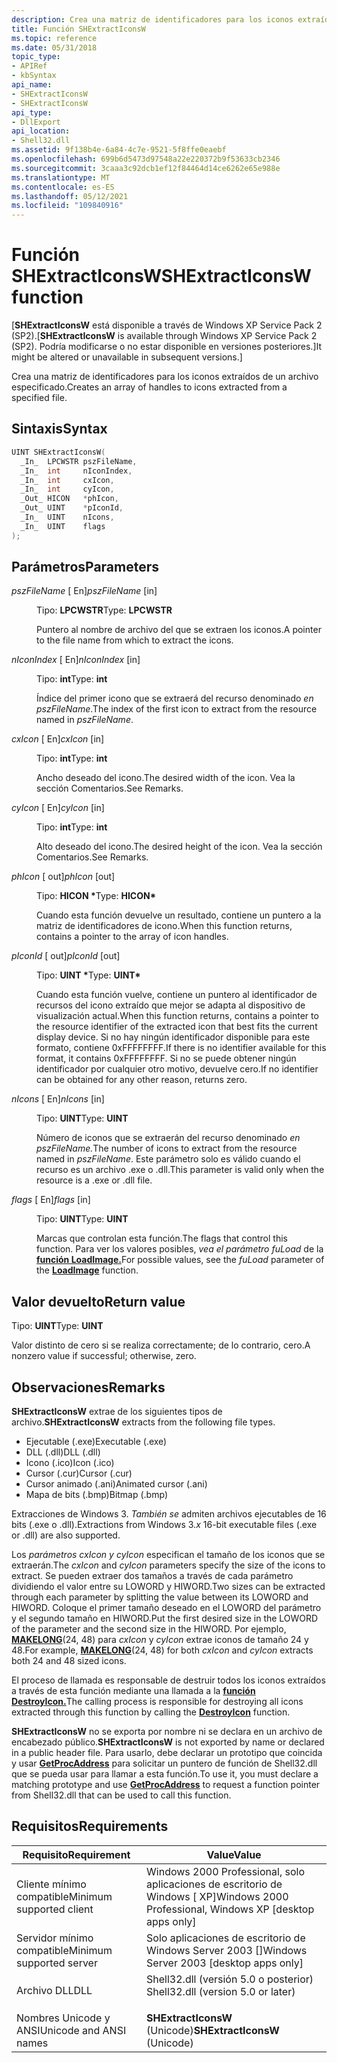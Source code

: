 ```yaml
---
description: Crea una matriz de identificadores para los iconos extraídos de un archivo especificado.
title: Función SHExtractIconsW
ms.topic: reference
ms.date: 05/31/2018
topic_type:
- APIRef
- kbSyntax
api_name:
- SHExtractIconsW
- SHExtractIconsW
api_type:
- DllExport
api_location:
- Shell32.dll
ms.assetid: 9f138b4e-6a84-4c7e-9521-5f8ffe0eaebf
ms.openlocfilehash: 699b6d5473d97548a22e220372b9f53633cb2346
ms.sourcegitcommit: 3caaa3c92dcb1ef12f84464d14ce6262e65e988e
ms.translationtype: MT
ms.contentlocale: es-ES
ms.lasthandoff: 05/12/2021
ms.locfileid: "109840916"
---
```

# <a name="shextracticonsw-function"></a><span data-ttu-id="f01d4-103">Función SHExtractIconsW</span><span class="sxs-lookup"><span data-stu-id="f01d4-103">SHExtractIconsW function</span></span>

<span data-ttu-id="f01d4-104">\[**SHExtractIconsW** está disponible a través de Windows XP Service Pack 2 (SP2).</span><span class="sxs-lookup"><span data-stu-id="f01d4-104">\[**SHExtractIconsW** is available through Windows XP Service Pack 2 (SP2).</span></span> <span data-ttu-id="f01d4-105">Podría modificarse o no estar disponible en versiones posteriores.\]</span><span class="sxs-lookup"><span data-stu-id="f01d4-105">It might be altered or unavailable in subsequent versions.\]</span></span>

<span data-ttu-id="f01d4-106">Crea una matriz de identificadores para los iconos extraídos de un archivo especificado.</span><span class="sxs-lookup"><span data-stu-id="f01d4-106">Creates an array of handles to icons extracted from a specified file.</span></span>

## <a name="syntax"></a><span data-ttu-id="f01d4-107">Sintaxis</span><span class="sxs-lookup"><span data-stu-id="f01d4-107">Syntax</span></span>


```C++
UINT SHExtractIconsW(
  _In_  LPCWSTR pszFileName,
  _In_  int     nIconIndex,
  _In_  int     cxIcon,
  _In_  int     cyIcon,
  _Out_ HICON   *phIcon,
  _Out_ UINT    *pIconId,
  _In_  UINT    nIcons,
  _In_  UINT    flags
);
```



## <a name="parameters"></a><span data-ttu-id="f01d4-108">Parámetros</span><span class="sxs-lookup"><span data-stu-id="f01d4-108">Parameters</span></span>

<dl> <dt>

<span data-ttu-id="f01d4-109">*pszFileName* \[ En\]</span><span class="sxs-lookup"><span data-stu-id="f01d4-109">*pszFileName* \[in\]</span></span>
</dt> <dd>

<span data-ttu-id="f01d4-110">Tipo: **LPCWSTR**</span><span class="sxs-lookup"><span data-stu-id="f01d4-110">Type: **LPCWSTR**</span></span>

<span data-ttu-id="f01d4-111">Puntero al nombre de archivo del que se extraen los iconos.</span><span class="sxs-lookup"><span data-stu-id="f01d4-111">A pointer to the file name from which to extract the icons.</span></span>

</dd> <dt>

<span data-ttu-id="f01d4-112">*nIconIndex* \[ En\]</span><span class="sxs-lookup"><span data-stu-id="f01d4-112">*nIconIndex* \[in\]</span></span>
</dt> <dd>

<span data-ttu-id="f01d4-113">Tipo: **int**</span><span class="sxs-lookup"><span data-stu-id="f01d4-113">Type: **int**</span></span>

<span data-ttu-id="f01d4-114">Índice del primer icono que se extraerá del recurso denominado *en pszFileName*.</span><span class="sxs-lookup"><span data-stu-id="f01d4-114">The index of the first icon to extract from the resource named in *pszFileName*.</span></span>

</dd> <dt>

<span data-ttu-id="f01d4-115">*cxIcon* \[ En\]</span><span class="sxs-lookup"><span data-stu-id="f01d4-115">*cxIcon* \[in\]</span></span>
</dt> <dd>

<span data-ttu-id="f01d4-116">Tipo: **int**</span><span class="sxs-lookup"><span data-stu-id="f01d4-116">Type: **int**</span></span>

<span data-ttu-id="f01d4-117">Ancho deseado del icono.</span><span class="sxs-lookup"><span data-stu-id="f01d4-117">The desired width of the icon.</span></span> <span data-ttu-id="f01d4-118">Vea la sección Comentarios.</span><span class="sxs-lookup"><span data-stu-id="f01d4-118">See Remarks.</span></span>

</dd> <dt>

<span data-ttu-id="f01d4-119">*cyIcon* \[ En\]</span><span class="sxs-lookup"><span data-stu-id="f01d4-119">*cyIcon* \[in\]</span></span>
</dt> <dd>

<span data-ttu-id="f01d4-120">Tipo: **int**</span><span class="sxs-lookup"><span data-stu-id="f01d4-120">Type: **int**</span></span>

<span data-ttu-id="f01d4-121">Alto deseado del icono.</span><span class="sxs-lookup"><span data-stu-id="f01d4-121">The desired height of the icon.</span></span> <span data-ttu-id="f01d4-122">Vea la sección Comentarios.</span><span class="sxs-lookup"><span data-stu-id="f01d4-122">See Remarks.</span></span>

</dd> <dt>

<span data-ttu-id="f01d4-123">*phIcon* \[ out\]</span><span class="sxs-lookup"><span data-stu-id="f01d4-123">*phIcon* \[out\]</span></span>
</dt> <dd>

<span data-ttu-id="f01d4-124">Tipo: **HICON \***</span><span class="sxs-lookup"><span data-stu-id="f01d4-124">Type: **HICON\***</span></span>

<span data-ttu-id="f01d4-125">Cuando esta función devuelve un resultado, contiene un puntero a la matriz de identificadores de icono.</span><span class="sxs-lookup"><span data-stu-id="f01d4-125">When this function returns, contains a pointer to the array of icon handles.</span></span>

</dd> <dt>

<span data-ttu-id="f01d4-126">*pIconId* \[ out\]</span><span class="sxs-lookup"><span data-stu-id="f01d4-126">*pIconId* \[out\]</span></span>
</dt> <dd>

<span data-ttu-id="f01d4-127">Tipo: **UINT \***</span><span class="sxs-lookup"><span data-stu-id="f01d4-127">Type: **UINT\***</span></span>

<span data-ttu-id="f01d4-128">Cuando esta función vuelve, contiene un puntero al identificador de recursos del icono extraído que mejor se adapta al dispositivo de visualización actual.</span><span class="sxs-lookup"><span data-stu-id="f01d4-128">When this function returns, contains a pointer to the resource identifier of the extracted icon that best fits the current display device.</span></span> <span data-ttu-id="f01d4-129">Si no hay ningún identificador disponible para este formato, contiene 0xFFFFFFFF.</span><span class="sxs-lookup"><span data-stu-id="f01d4-129">If there is no identifier available for this format, it contains 0xFFFFFFFF.</span></span> <span data-ttu-id="f01d4-130">Si no se puede obtener ningún identificador por cualquier otro motivo, devuelve cero.</span><span class="sxs-lookup"><span data-stu-id="f01d4-130">If no identifier can be obtained for any other reason, returns zero.</span></span>

</dd> <dt>

<span data-ttu-id="f01d4-131">*nIcons* \[ En\]</span><span class="sxs-lookup"><span data-stu-id="f01d4-131">*nIcons* \[in\]</span></span>
</dt> <dd>

<span data-ttu-id="f01d4-132">Tipo: **UINT**</span><span class="sxs-lookup"><span data-stu-id="f01d4-132">Type: **UINT**</span></span>

<span data-ttu-id="f01d4-133">Número de iconos que se extraerán del recurso denominado *en pszFileName.*</span><span class="sxs-lookup"><span data-stu-id="f01d4-133">The number of icons to extract from the resource named in *pszFileName*.</span></span> <span data-ttu-id="f01d4-134">Este parámetro solo es válido cuando el recurso es un archivo .exe o .dll.</span><span class="sxs-lookup"><span data-stu-id="f01d4-134">This parameter is valid only when the resource is a .exe or .dll file.</span></span>

</dd> <dt>

<span data-ttu-id="f01d4-135">*flags* \[ En\]</span><span class="sxs-lookup"><span data-stu-id="f01d4-135">*flags* \[in\]</span></span>
</dt> <dd>

<span data-ttu-id="f01d4-136">Tipo: **UINT**</span><span class="sxs-lookup"><span data-stu-id="f01d4-136">Type: **UINT**</span></span>

<span data-ttu-id="f01d4-137">Marcas que controlan esta función.</span><span class="sxs-lookup"><span data-stu-id="f01d4-137">The flags that control this function.</span></span> <span data-ttu-id="f01d4-138">Para ver los valores posibles, *vea el parámetro fuLoad* de la [**función LoadImage.**](/windows/win32/api/winuser/nf-winuser-loadimagea)</span><span class="sxs-lookup"><span data-stu-id="f01d4-138">For possible values, see the *fuLoad* parameter of the [**LoadImage**](/windows/win32/api/winuser/nf-winuser-loadimagea) function.</span></span>

</dd> </dl>

## <a name="return-value"></a><span data-ttu-id="f01d4-139">Valor devuelto</span><span class="sxs-lookup"><span data-stu-id="f01d4-139">Return value</span></span>

<span data-ttu-id="f01d4-140">Tipo: **UINT**</span><span class="sxs-lookup"><span data-stu-id="f01d4-140">Type: **UINT**</span></span>

<span data-ttu-id="f01d4-141">Valor distinto de cero si se realiza correctamente; de lo contrario, cero.</span><span class="sxs-lookup"><span data-stu-id="f01d4-141">A nonzero value if successful; otherwise, zero.</span></span>

## <a name="remarks"></a><span data-ttu-id="f01d4-142">Observaciones</span><span class="sxs-lookup"><span data-stu-id="f01d4-142">Remarks</span></span>

<span data-ttu-id="f01d4-143">**SHExtractIconsW** extrae de los siguientes tipos de archivo.</span><span class="sxs-lookup"><span data-stu-id="f01d4-143">**SHExtractIconsW** extracts from the following file types.</span></span>

-   <span data-ttu-id="f01d4-144">Ejecutable (.exe)</span><span class="sxs-lookup"><span data-stu-id="f01d4-144">Executable (.exe)</span></span>
-   <span data-ttu-id="f01d4-145">DLL (.dll)</span><span class="sxs-lookup"><span data-stu-id="f01d4-145">DLL (.dll)</span></span>
-   <span data-ttu-id="f01d4-146">Icono (.ico)</span><span class="sxs-lookup"><span data-stu-id="f01d4-146">Icon (.ico)</span></span>
-   <span data-ttu-id="f01d4-147">Cursor (.cur)</span><span class="sxs-lookup"><span data-stu-id="f01d4-147">Cursor (.cur)</span></span>
-   <span data-ttu-id="f01d4-148">Cursor animado (.ani)</span><span class="sxs-lookup"><span data-stu-id="f01d4-148">Animated cursor (.ani)</span></span>
-   <span data-ttu-id="f01d4-149">Mapa de bits (.bmp)</span><span class="sxs-lookup"><span data-stu-id="f01d4-149">Bitmap (.bmp)</span></span>

<span data-ttu-id="f01d4-150">Extracciones de Windows 3. *También se* admiten archivos ejecutables de 16 bits (.exe o .dll).</span><span class="sxs-lookup"><span data-stu-id="f01d4-150">Extractions from Windows 3.*x* 16-bit executable files (.exe or .dll) are also supported.</span></span>

<span data-ttu-id="f01d4-151">Los *parámetros cxIcon* *y cyIcon* especifican el tamaño de los iconos que se extraerán.</span><span class="sxs-lookup"><span data-stu-id="f01d4-151">The *cxIcon* and *cyIcon* parameters specify the size of the icons to extract.</span></span> <span data-ttu-id="f01d4-152">Se pueden extraer dos tamaños a través de cada parámetro dividiendo el valor entre su LOWORD y HIWORD.</span><span class="sxs-lookup"><span data-stu-id="f01d4-152">Two sizes can be extracted through each parameter by splitting the value between its LOWORD and HIWORD.</span></span> <span data-ttu-id="f01d4-153">Coloque el primer tamaño deseado en el LOWORD del parámetro y el segundo tamaño en HIWORD.</span><span class="sxs-lookup"><span data-stu-id="f01d4-153">Put the first desired size in the LOWORD of the parameter and the second size in the HIWORD.</span></span> <span data-ttu-id="f01d4-154">Por ejemplo, [**MAKELONG**](/previous-versions/windows/desktop/legacy/ms632660(v=vs.85))(24, 48) para *cxIcon* y *cyIcon* extrae iconos de tamaño 24 y 48.</span><span class="sxs-lookup"><span data-stu-id="f01d4-154">For example, [**MAKELONG**](/previous-versions/windows/desktop/legacy/ms632660(v=vs.85))(24, 48) for both *cxIcon* and *cyIcon* extracts both 24 and 48 sized icons.</span></span>

<span data-ttu-id="f01d4-155">El proceso de llamada es responsable de destruir todos los iconos extraídos a través de esta función mediante una llamada a la [**función DestroyIcon.**](/windows/win32/api/winuser/nf-winuser-destroyicon)</span><span class="sxs-lookup"><span data-stu-id="f01d4-155">The calling process is responsible for destroying all icons extracted through this function by calling the [**DestroyIcon**](/windows/win32/api/winuser/nf-winuser-destroyicon) function.</span></span>

<span data-ttu-id="f01d4-156">**SHExtractIconsW** no se exporta por nombre ni se declara en un archivo de encabezado público.</span><span class="sxs-lookup"><span data-stu-id="f01d4-156">**SHExtractIconsW** is not exported by name or declared in a public header file.</span></span> <span data-ttu-id="f01d4-157">Para usarlo, debe declarar un prototipo que coincida y usar [**GetProcAddress**](/windows/win32/api/libloaderapi/nf-libloaderapi-getprocaddress) para solicitar un puntero de función de Shell32.dll que se pueda usar para llamar a esta función.</span><span class="sxs-lookup"><span data-stu-id="f01d4-157">To use it, you must declare a matching prototype and use [**GetProcAddress**](/windows/win32/api/libloaderapi/nf-libloaderapi-getprocaddress) to request a function pointer from Shell32.dll that can be used to call this function.</span></span>

## <a name="requirements"></a><span data-ttu-id="f01d4-158">Requisitos</span><span class="sxs-lookup"><span data-stu-id="f01d4-158">Requirements</span></span>



| <span data-ttu-id="f01d4-159">Requisito</span><span class="sxs-lookup"><span data-stu-id="f01d4-159">Requirement</span></span> | <span data-ttu-id="f01d4-160">Value</span><span class="sxs-lookup"><span data-stu-id="f01d4-160">Value</span></span> |
|-------------------------------------|---------------------------------------------------------------------------------------------------------------|
| <span data-ttu-id="f01d4-161">Cliente mínimo compatible</span><span class="sxs-lookup"><span data-stu-id="f01d4-161">Minimum supported client</span></span><br/> | <span data-ttu-id="f01d4-162">Windows 2000 Professional, solo aplicaciones de escritorio de Windows \[ XP\]</span><span class="sxs-lookup"><span data-stu-id="f01d4-162">Windows 2000 Professional, Windows XP \[desktop apps only\]</span></span><br/>                                        |
| <span data-ttu-id="f01d4-163">Servidor mínimo compatible</span><span class="sxs-lookup"><span data-stu-id="f01d4-163">Minimum supported server</span></span><br/> | <span data-ttu-id="f01d4-164">Solo aplicaciones de escritorio de Windows Server 2003 \[\]</span><span class="sxs-lookup"><span data-stu-id="f01d4-164">Windows Server 2003 \[desktop apps only\]</span></span><br/>                                                          |
| <span data-ttu-id="f01d4-165">Archivo DLL</span><span class="sxs-lookup"><span data-stu-id="f01d4-165">DLL</span></span><br/>                      | <dl> <span data-ttu-id="f01d4-166"><dt>Shell32.dll (versión 5.0 o posterior)</dt></span><span class="sxs-lookup"><span data-stu-id="f01d4-166"><dt>Shell32.dll (version 5.0 or later)</dt></span></span> </dl> |
| <span data-ttu-id="f01d4-167">Nombres Unicode y ANSI</span><span class="sxs-lookup"><span data-stu-id="f01d4-167">Unicode and ANSI names</span></span><br/>   | <span data-ttu-id="f01d4-168">**SHExtractIconsW** (Unicode)</span><span class="sxs-lookup"><span data-stu-id="f01d4-168">**SHExtractIconsW** (Unicode)</span></span><br/>                                                                      |



 

 
